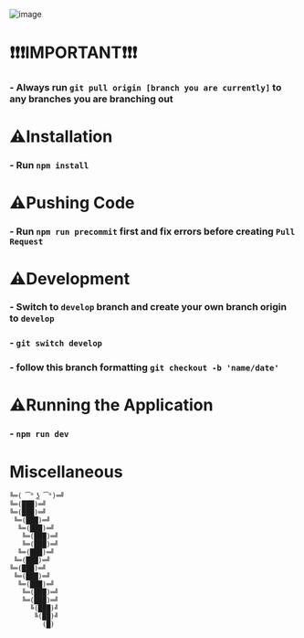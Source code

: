 ![image](https://user-images.githubusercontent.com/111341078/235809298-6e2d9f6c-5124-4955-b906-8dbe3a2fd6a5.png)

# ❗❗❗IMPORTANT❗❗❗
### - Always run ```git pull origin [branch you are currently]``` to any branches you are branching out

# ⚠️Installation
### - Run ```npm install```

# ⚠️Pushing Code
### - Run ```npm run precommit``` first and fix errors before creating ```Pull Request```

# ⚠️Development
### - Switch to ```develop``` branch and create your own branch origin to ```develop```
### - ```git switch develop```
### - follow this branch formatting ```git checkout -b 'name/date'```

# ⚠️Running the Application
### - ```npm run dev```

# Miscellaneous
```
╚═( ͡° ͜ʖ ͡°)═╝
╚═(███)═╝
╚═(███)═╝
 ╚═(███)═╝
  ╚═(███)═╝
   ╚═(███)═╝
   ╚═(███)═╝
  ╚═(███)═╝
 ╚═(███)═╝
╚═(███)═╝
 ╚═(███)═╝
  ╚═(███)═╝
   ╚═(███)═╝
   ╚═(███)═╝
     ╚(███)╝
      ╚(██)╝
        (█)
```
